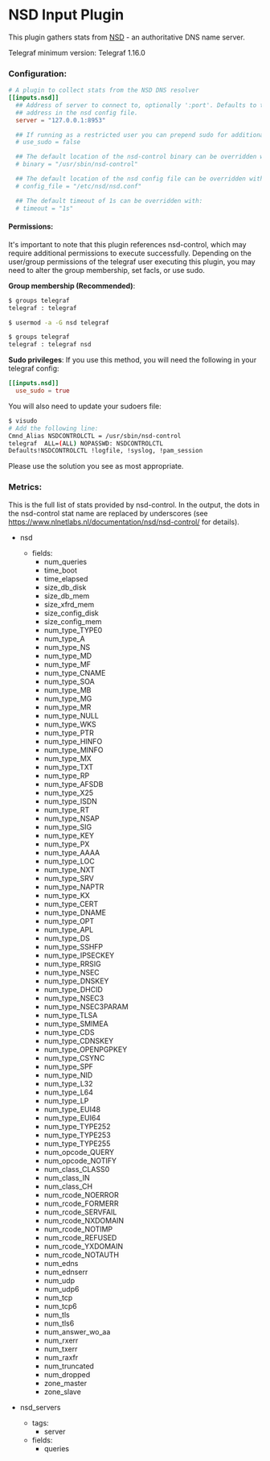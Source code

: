 # NSD Input Plugin

This plugin gathers stats from
[NSD](https://www.nlnetlabs.nl/projects/nsd/about) - an authoritative DNS name
server.

Telegraf minimum version: Telegraf 1.16.0

### Configuration:

```toml
# A plugin to collect stats from the NSD DNS resolver
[[inputs.nsd]]
  ## Address of server to connect to, optionally ':port'. Defaults to the
  ## address in the nsd config file.
  server = "127.0.0.1:8953"

  ## If running as a restricted user you can prepend sudo for additional access:
  # use_sudo = false

  ## The default location of the nsd-control binary can be overridden with:
  # binary = "/usr/sbin/nsd-control"

  ## The default location of the nsd config file can be overridden with:
  # config_file = "/etc/nsd/nsd.conf"

  ## The default timeout of 1s can be overridden with:
  # timeout = "1s"
```

#### Permissions:

It's important to note that this plugin references nsd-control, which may
require additional permissions to execute successfully.  Depending on the
user/group permissions of the telegraf user executing this plugin, you may
need to alter the group membership, set facls, or use sudo.

**Group membership (Recommended)**:
```bash
$ groups telegraf
telegraf : telegraf

$ usermod -a -G nsd telegraf

$ groups telegraf
telegraf : telegraf nsd
```

**Sudo privileges**:
If you use this method, you will need the following in your telegraf config:
```toml
[[inputs.nsd]]
  use_sudo = true
```

You will also need to update your sudoers file:
```bash
$ visudo
# Add the following line:
Cmnd_Alias NSDCONTROLCTL = /usr/sbin/nsd-control
telegraf  ALL=(ALL) NOPASSWD: NSDCONTROLCTL
Defaults!NSDCONTROLCTL !logfile, !syslog, !pam_session
```

Please use the solution you see as most appropriate.

### Metrics:

This is the full list of stats provided by nsd-control. In the output, the
dots in the nsd-control stat name are replaced by underscores (see
https://www.nlnetlabs.nl/documentation/nsd/nsd-control/ for details).

- nsd
  - fields:
    - num_queries
    - time_boot
    - time_elapsed
    - size_db_disk
    - size_db_mem
    - size_xfrd_mem
    - size_config_disk
    - size_config_mem
    - num_type_TYPE0
    - num_type_A
    - num_type_NS
    - num_type_MD
    - num_type_MF
    - num_type_CNAME
    - num_type_SOA
    - num_type_MB
    - num_type_MG
    - num_type_MR
    - num_type_NULL
    - num_type_WKS
    - num_type_PTR
    - num_type_HINFO
    - num_type_MINFO
    - num_type_MX
    - num_type_TXT
    - num_type_RP
    - num_type_AFSDB
    - num_type_X25
    - num_type_ISDN
    - num_type_RT
    - num_type_NSAP
    - num_type_SIG
    - num_type_KEY
    - num_type_PX
    - num_type_AAAA
    - num_type_LOC
    - num_type_NXT
    - num_type_SRV
    - num_type_NAPTR
    - num_type_KX
    - num_type_CERT
    - num_type_DNAME
    - num_type_OPT
    - num_type_APL
    - num_type_DS
    - num_type_SSHFP
    - num_type_IPSECKEY
    - num_type_RRSIG
    - num_type_NSEC
    - num_type_DNSKEY
    - num_type_DHCID
    - num_type_NSEC3
    - num_type_NSEC3PARAM
    - num_type_TLSA
    - num_type_SMIMEA
    - num_type_CDS
    - num_type_CDNSKEY
    - num_type_OPENPGPKEY
    - num_type_CSYNC
    - num_type_SPF
    - num_type_NID
    - num_type_L32
    - num_type_L64
    - num_type_LP
    - num_type_EUI48
    - num_type_EUI64
    - num_type_TYPE252
    - num_type_TYPE253
    - num_type_TYPE255
    - num_opcode_QUERY
    - num_opcode_NOTIFY
    - num_class_CLASS0
    - num_class_IN
    - num_class_CH
    - num_rcode_NOERROR
    - num_rcode_FORMERR
    - num_rcode_SERVFAIL
    - num_rcode_NXDOMAIN
    - num_rcode_NOTIMP
    - num_rcode_REFUSED
    - num_rcode_YXDOMAIN
    - num_rcode_NOTAUTH
    - num_edns
    - num_ednserr
    - num_udp
    - num_udp6
    - num_tcp
    - num_tcp6
    - num_tls
    - num_tls6
    - num_answer_wo_aa
    - num_rxerr
    - num_txerr
    - num_raxfr
    - num_truncated
    - num_dropped
    - zone_master
    - zone_slave

- nsd_servers
  - tags:
    - server
  - fields:
    - queries

